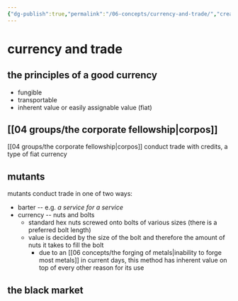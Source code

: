 ```yaml
---
{"dg-publish":true,"permalink":"/06-concepts/currency-and-trade/","created":"2024-10-28T09:18:27.521-05:00","updated":"2024-11-07T17:00:21.397-06:00"}
---
```


# currency and trade

## the principles of a good currency
- fungible
- transportable
- inherent value or easily assignable value (fiat)

## [[04 groups/the corporate fellowship\|corpos]]
[[04 groups/the corporate fellowship\|corpos]] conduct trade with credits, a type of fiat currency

## mutants
mutants conduct trade in one of two ways:
- barter -- e.g. *a service for a service*
- currency -- nuts and bolts
	- standard hex nuts screwed onto bolts of various sizes (there is a preferred bolt length)
	- value is decided by the size of the bolt and therefore the amount of nuts it takes to fill the bolt
		- due to an [[06 concepts/the forging of metals\|inability to forge most metals]] in current days, this method has inherent value on top of every other reason for its use

## the black market
